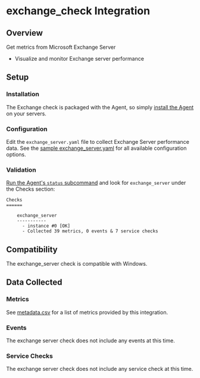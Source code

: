 # exchange_check Integration

## Overview

Get metrics from Microsoft Exchange Server

* Visualize and monitor Exchange server performance

## Setup
### Installation

The Exchange check is packaged with the Agent, so simply [install the Agent][1] on your servers.

### Configuration

Edit the `exchange_server.yaml` file to collect Exchange Server performance data. See the [sample exchange_server.yaml][2] for all available configuration options.

### Validation

[Run the Agent's `status` subcommand][3] and look for `exchange_server` under the Checks section:

    Checks
    ======

        exchange_server
        -----------
          - instance #0 [OK]
          - Collected 39 metrics, 0 events & 7 service checks

## Compatibility

The exchange_server check is compatible with Windows.

## Data Collected
### Metrics
See [metadata.csv][4] for a list of metrics provided by this integration.

### Events
The exchange server check does not include any events at this time.

### Service Checks
The exchange server check does not include any service check at this time.


[1]: https://app.datadoghq.com/account/settings#agent
[2]: https://github.com/DataDog/integrations-core/blob/master/exchange_server/conf.yaml.example
[3]: https://docs.datadoghq.com/agent/faq/agent-commands/#agent-status-and-information
[4]: https://github.com/DataDog/integrations-core/blob/master/exchange_server/metadata.csv

